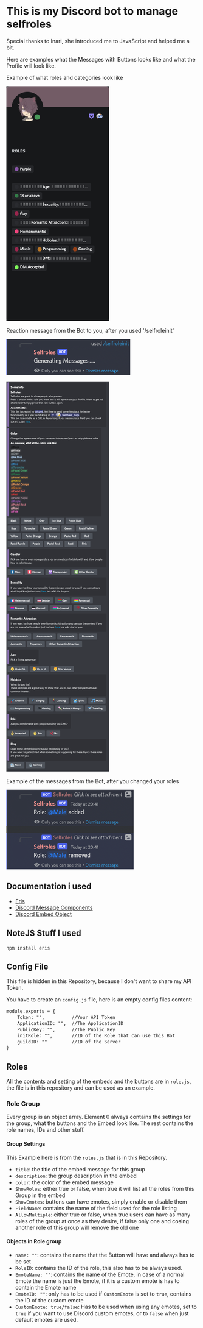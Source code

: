 # This is my Discord bot to manage selfroles

Special thanks to Inari, she introduced me to JavaScript and helped me a bit.

Here are examples what the Messages with Buttons looks like and what the Profile will look like.

Example of what roles and categories look like 

![Profile](Pictures/Profile.png)

Reaction message from the Bot to you, after you used '/selfroleinit'

![Selfroleinit](Pictures/Selfroleinit.png)

![Messages](Pictures/MessagesButtons.png)

Example of the messages from the Bot, after you changed your roles

![RoleMessages](Pictures/RoleMessages.png)


## Documentation i used

- [Eris](https://abal.moe/Eris/)
- [Discord Message Components](https://discord.com/developers/docs/interactions/message-components)
- [Discord Embed Object](https://discord.com/developers/docs/resources/channel#embed-object)



## NoteJS Stuff I used

```
npm install eris
```

## Config File

This file is hidden in this Repository, because I don't want to share my API Token.

You have to create an `config.js` file, here is an empty config files content:
```JS
module.exports = {
    Token: "",          //Your API Token
    ApplicationID: "",  //The ApplicationID
    PublicKey: "",      //The Public Key
    initRole: "",       //ID of the Role that can use this Bot
    guildID: ""         //ID of the Server
}
```


## Roles

All the contents and setting of the embeds and the buttons are in `role.js`, the file is in this repository and can be used as an example.

### Role Group

Every group is an object array.
Element 0 always contains the settings for the group, what the buttons and the Embed look like.
The rest contains the role names, IDs and other stuff. 

#### Group Settings

This Example here is from the `roles.js` that is in this Repository.

- `title`: the title of the embed message for this group
- `description`: the group description in the embed
- `color`: the color of the embed message
- `ShowRoles`: either true or false, when true it will list all the roles from this Group in the embed
- `ShowEmotes`: buttons can have emotes, simply enable or disable them
- `FieldName`: contains the name of the field used for the role listing
- `AllowMultiple`: either true or false, when true users can have as many roles of the group at once as they desire, if false only one and cosing another role of this group will remove the old one  

#### Objects in Role group

- `name: ""`: contains the name that the Button will have and always has to be set
- `RoleID`: contains the ID of the role, this also has to be always used.
- `EmoteName: ""`: contains the name of the Emote, in case of a normal Emote the name is just the Emote, if it is a custom emote is has to contain the Emote name
- `EmoteID: ""`: only has to be used if `CustomEmote` is set to `true`, contains the ID of the custom emote
- `CustomEmote: true/false`: Has to be used when using any emotes, set to `true` if you want to use Discord custom emotes, or to `false` when just default emotes are used.